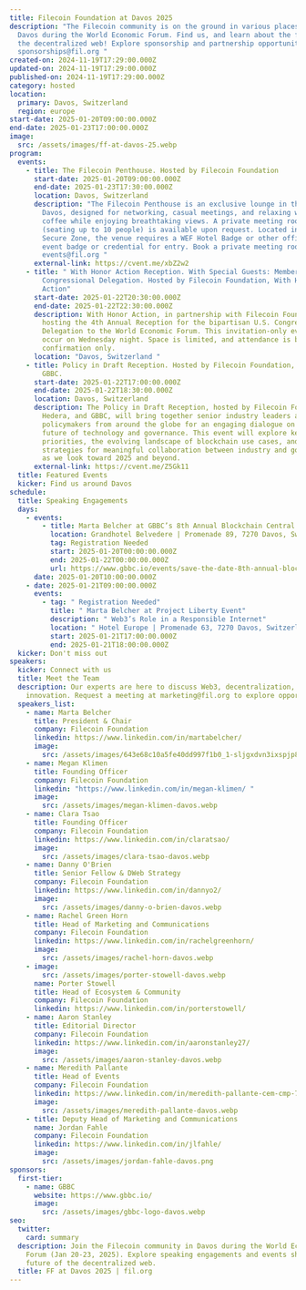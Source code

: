 ```yaml
---
title: Filecoin Foundation at Davos 2025
description: "The Filecoin community is on the ground in various places around
  Davos during the World Economic Forum. Find us, and learn about the future of
  the decentralized web! Explore sponsorship and partnership opportunities:
  sponsorships@fil.org "
created-on: 2024-11-19T17:29:00.000Z
updated-on: 2024-11-19T17:29:00.000Z
published-on: 2024-11-19T17:29:00.000Z
category: hosted
location:
  primary: Davos, Switzerland
  region: europe
start-date: 2025-01-20T09:00:00.000Z
end-date: 2025-01-23T17:00:00.000Z
image:
  src: /assets/images/ff-at-davos-25.webp
program:
  events:
    - title: The Filecoin Penthouse. Hosted by Filecoin Foundation
      start-date: 2025-01-20T09:00:00.000Z
      end-date: 2025-01-23T17:30:00.000Z
      location: Davos, Switzerland
      description: "The Filecoin Penthouse is an exclusive lounge in the heart of
        Davos, designed for networking, casual meetings, and relaxing with
        coffee while enjoying breathtaking views. A private meeting room
        (seating up to 10 people) is available upon request. Located in WEF’s
        Secure Zone, the venue requires a WEF Hotel Badge or other official WEF
        event badge or credential for entry. Book a private meeting room:
        events@fil.org "
      external-link: https://cvent.me/xbZ2w2
    - title: " With Honor Action Reception. With Special Guests: Members of the U.S.
        Congressional Delegation. Hosted by Filecoin Foundation, With Honor
        Action"
      start-date: 2025-01-22T20:30:00.000Z
      end-date: 2025-01-22T22:30:00.000Z
      description: With Honor Action, in partnership with Filecoin Foundation, is
        hosting the 4th Annual Reception for the bipartisan U.S. Congressional
        Delegation to the World Economic Forum. This invitation-only event will
        occur on Wednesday night. Space is limited, and attendance is by prior
        confirmation only.
      location: "Davos, Switzerland "
    - title: Policy in Draft Reception. Hosted by Filecoin Foundation, Hedera, and
        GBBC.
      start-date: 2025-01-22T17:00:00.000Z
      end-date: 2025-01-22T18:30:00.000Z
      location: Davos, Switzerland
      description: The Policy in Draft Reception, hosted by Filecoin Foundation,
        Hedera, and GBBC, will bring together senior industry leaders and
        policymakers from around the globe for an engaging dialogue on the
        future of technology and governance. This event will explore key policy
        priorities, the evolving landscape of blockchain use cases, and
        strategies for meaningful collaboration between industry and government
        as we look toward 2025 and beyond.
      external-link: https://cvent.me/Z5Gk11
  title: Featured Events
  kicker: Find us around Davos
schedule:
  title: Speaking Engagements
  days:
    - events:
        - title: Marta Belcher at GBBC’s 8th Annual Blockchain Central Davos
          location: Grandhotel Belvedere | Promenade 89, 7270 Davos, Switzerland
          tag: Registration Needed
          start: 2025-01-20T00:00:00.000Z
          end: 2025-01-22T00:00:00.000Z
          url: https://www.gbbc.io/events/save-the-date-8th-annual-blockchain-central-davos
      date: 2025-01-20T10:00:00.000Z
    - date: 2025-01-21T09:00:00.000Z
      events:
        - tag: " Registration Needed"
          title: " Marta Belcher at Project Liberty Event"
          description: " Web3’s Role in a Responsible Internet"
          location: " Hotel Europe | Promenade 63, 7270 Davos, Switzerland"
          start: 2025-01-21T17:00:00.000Z
          end: 2025-01-21T18:00:00.000Z
  kicker: Don't miss out
speakers:
  kicker: Connect with us
  title: Meet the Team
  description: Our experts are here to discuss Web3, decentralization, and policy
    innovation. Request a meeting at marketing@fil.org to explore opportunities.
  speakers_list:
    - name: Marta Belcher
      title: President & Chair
      company: Filecoin Foundation
      linkedin: https://www.linkedin.com/in/martabelcher/
      image:
        src: /assets/images/643e68c10a5fe40dd997f1b0_1-sljgxdvn3ixspjp8v2-i4g.jpeg
    - name: Megan Klimen
      title: Founding Officer
      company: Filecoin Foundation
      linkedin: "https://www.linkedin.com/in/megan-klimen/ "
      image:
        src: /assets/images/megan-klimen-davos.webp
    - name: Clara Tsao
      title: Founding Officer
      company: Filecoin Foundation
      linkedin: https://www.linkedin.com/in/claratsao/
      image:
        src: /assets/images/clara-tsao-davos.webp
    - name: Danny O'Brien
      title: Senior Fellow & DWeb Strategy
      company: Filecoin Foundation
      linkedin: https://www.linkedin.com/in/dannyo2/
      image:
        src: /assets/images/danny-o-brien-davos.webp
    - name: Rachel Green Horn
      title: Head of Marketing and Communications
      company: Filecoin Foundation
      linkedin: https://www.linkedin.com/in/rachelgreenhorn/
      image:
        src: /assets/images/rachel-horn-davos.webp
    - image:
        src: /assets/images/porter-stowell-davos.webp
      name: Porter Stowell
      title: Head of Ecosystem & Community
      company: Filecoin Foundation
      linkedin: https://www.linkedin.com/in/porterstowell/
    - name: Aaron Stanley
      title: Editorial Director
      company: Filecoin Foundation
      linkedin: https://www.linkedin.com/in/aaronstanley27/
      image:
        src: /assets/images/aaron-stanley-davos.webp
    - name: Meredith Pallante
      title: Head of Events
      company: Filecoin Foundation
      linkedin: https://www.linkedin.com/in/meredith-pallante-cem-cmp-7270549/
      image:
        src: /assets/images/meredith-pallante-davos.webp
    - title: Deputy Head of Marketing and Communications
      name: Jordan Fahle
      company: Filecoin Foundation
      linkedin: https://www.linkedin.com/in/jlfahle/
      image:
        src: /assets/images/jordan-fahle-davos.png
sponsors:
  first-tier:
    - name: GBBC
      website: https://www.gbbc.io/
      image:
        src: /assets/images/gbbc-logo-davos.webp
seo:
  twitter:
    card: summary
  description: Join the Filecoin community in Davos during the World Economic
    Forum (Jan 20-23, 2025). Explore speaking engagements and events shaping the
    future of the decentralized web.
  title: FF at Davos 2025 | fil.org
---
```

